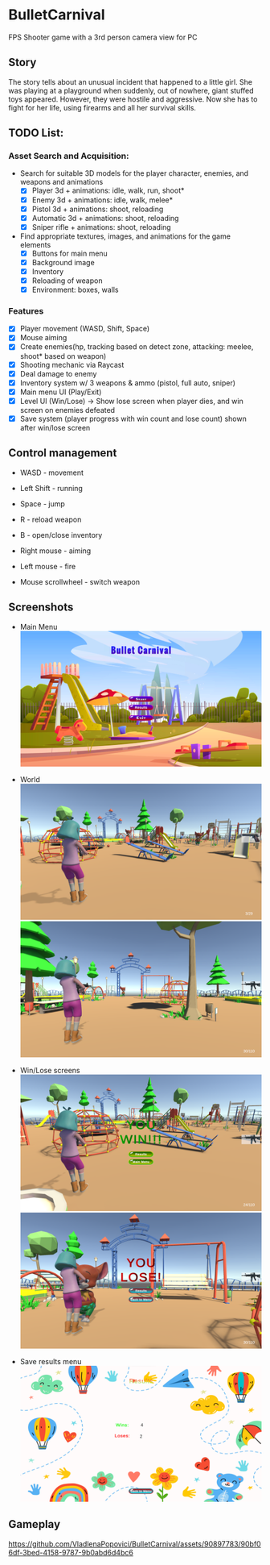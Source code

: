 # BulletCarnival
FPS Shooter game with a 3rd person camera view for PC

## Story
The story tells about an unusual incident that happened to a little girl. She was playing at a playground when suddenly, out of nowhere, giant stuffed toys appeared. However, they were hostile and aggressive. Now she has to fight for her life, using firearms and all her survival skills.

## TODO List:

### Asset Search and Acquisition:
- Search for suitable 3D models for the player character, enemies, and weapons and animations
    - [x] Player 3d + animations: idle, walk, run, shoot*
    - [x] Enemy 3d + animations: idle, walk, melee*
    - [x] Pistol 3d + animations: shoot, reloading
    - [x] Automatic 3d + animations: shoot, reloading
    - [x] Sniper rifle + animations: shoot, reloading

- Find appropriate textures, images, and animations for the game elements
    - [x] Buttons for main menu
    - [x] Background image
    - [x] Inventory
    - [x] Reloading of weapon
    - [x] Environment: boxes, walls

### Features
- [x] Player movement (WASD, Shift, Space)
- [x] Mouse aiming
- [x] Create enemies(hp, tracking based on detect zone, attacking: meelee, shoot* based on weapon)
- [x] Shooting mechanic via Raycast
- [x] Deal damage to enemy
- [x] Inventory system w/ 3 weapons & ammo (pistol, full auto, sniper)
- [x] Main menu UI (Play/Exit) 
- [x] Level UI (Win/Lose) -> Show lose screen when player dies, and win screen on enemies defeated
- [x] Save system (player progress with win count and lose count) shown after win/lose screen

## Control management

- WASD - movement

- Left Shift - running

- Space - jump

- R - reload weapon

- B - open/close inventory

- Right mouse - aiming

- Left mouse - fire

- Mouse scrollwheel - switch weapon 

## Screenshots

- Main Menu
![mainMenu](Screenshots/MainMenu.png)

- World
![world](Screenshots/World.png)
![enviroment](Screenshots/GameOverview.png)

- Win/Lose screens
![winScreen](Screenshots/WinScreen.png)
![loseScreen](Screenshots/LoseScreen.png)

- Save results menu
![results](Screenshots/Results.png)

## Gameplay


https://github.com/VladlenaPopovici/BulletCarnival/assets/90897783/90bf06df-3bed-4158-9787-9b0abd6d4bc6